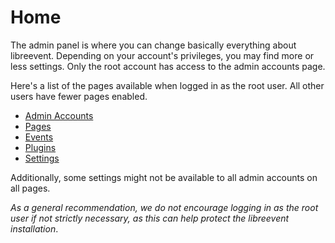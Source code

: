 # Home
The admin panel is where you can change basically everything about libreevent. Depending on your account's privileges, you may find more or less settings. Only the root account has access to the admin accounts page.

Here's a list of the pages available when logged in as the root user. All other users have fewer pages enabled.
- [Admin Accounts](&/admin-panel/admin-accounts)
- [Pages](&/admin-panel/pages)
- [Events](&/admin-panel/events)
- [Plugins](&/admin-panel/plugins)
- [Settings](&/admin-panel/settings)

Additionally, some settings might not be available to all admin accounts on all pages.

*As a general recommendation, we do not encourage logging in as the root user if not strictly necessary, as this can help protect the libreevent installation*.

